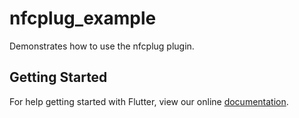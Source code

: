 # nfcplug_example

Demonstrates how to use the nfcplug plugin.

## Getting Started

For help getting started with Flutter, view our online
[documentation](https://flutter.io/).
